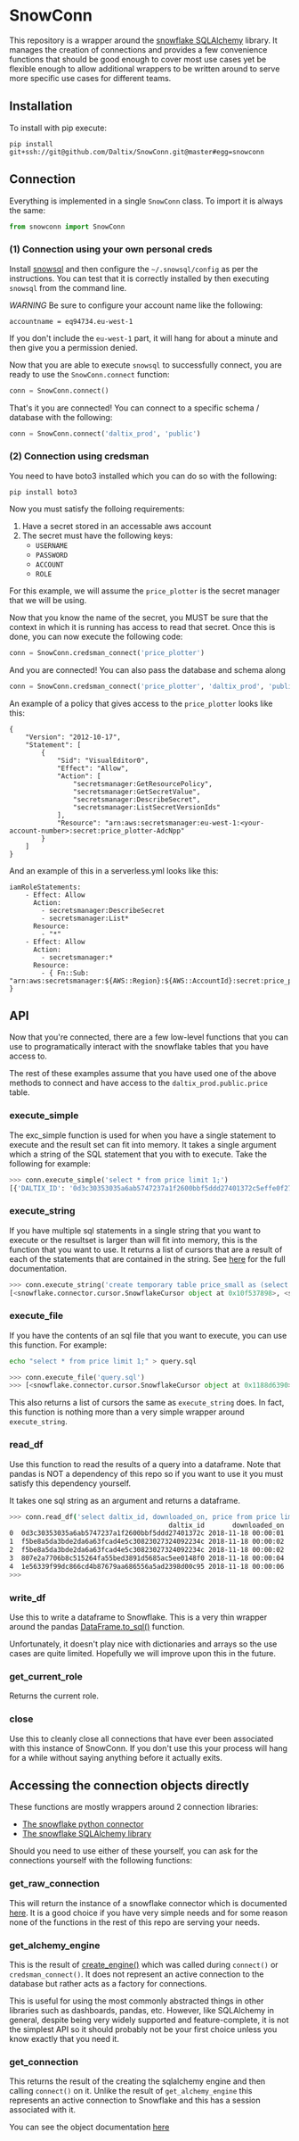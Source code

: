 # SnowConn

This repository is a wrapper around the [snowflake SQLAlchemy](https://docs.snowflake.net/manuals/user-guide/sqlalchemy.html)
library. It manages the creation of connections and provides a few convenience functions that should be good enough
to cover most use cases yet be flexible enough to allow additional wrappers to be written around to serve more specific
use cases for different teams. 

## Installation

To install with pip execute:

```
pip install git+ssh://git@github.com/Daltix/SnowConn.git@master#egg=snowconn
```

## Connection

Everything is implemented in a single `SnowConn` class. To import it is always the same:

```py
from snowconn import SnowConn
```

### (1) Connection using your own personal creds

Install [snowsql](https://docs.snowflake.net/manuals/user-guide/snowsql-install-config.html)
and then configure the `~/.snowsql/config` as per the instructions. You can test that it is correctly installed
by then executing `snowsql` from the command line. 

*WARNING* Be sure to configure your account name like the following:

```
accountname = eq94734.eu-west-1
```

If you don't include the `eu-west-1` part, it will hang for about a minute and then give you a permission denied.

Now that you are able to execute `snowsql` to successfully connect, you are ready to use the `SnowConn.connect` function:

```py
conn = SnowConn.connect()
```
That's it you are connected! You can connect to a specific schema / database with the following:

```py
conn = SnowConn.connect('daltix_prod', 'public')
```

### (2) Connection using credsman

You need to have boto3 installed which you can do so with the following:

```
pip install boto3
```

Now you must satisfy the folloing requirements:

1. Have a secret stored in an accessable aws account
1. The secret must have the following keys:
    - `USERNAME`
    - `PASSWORD`
    - `ACCOUNT`
    - `ROLE`

For this example, we will assume the `price_plotter` is the secret manager that we will be using. 

Now that you know the name of the secret, you MUST be sure that the context in which it is running has access to read
that secret. Once this is done, you can now execute the following code:

```py
conn = SnowConn.credsman_connect('price_plotter')
```

And you are connected! You can also pass the database and schema along

```py
conn = SnowConn.credsman_connect('price_plotter', 'daltix_prod', 'public')
```

An example of a policy that gives access to the `price_plotter` looks like this:

```
{
    "Version": "2012-10-17",
    "Statement": [
        {
            "Sid": "VisualEditor0",
            "Effect": "Allow",
            "Action": [
                "secretsmanager:GetResourcePolicy",
                "secretsmanager:GetSecretValue",
                "secretsmanager:DescribeSecret",
                "secretsmanager:ListSecretVersionIds"
            ],
            "Resource": "arn:aws:secretsmanager:eu-west-1:<your-account-number>:secret:price_plotter-AdcNpp"
        }
    ]
}
```

And an example of this in a serverless.yml looks like this:

```
iamRoleStatements:
    - Effect: Allow
      Action:
        - secretsmanager:DescribeSecret
        - secretsmanager:List*
      Resource:
        - "*"
    - Effect: Allow
      Action:
        - secretsmanager:*
      Resource:
        - { Fn::Sub: "arn:aws:secretsmanager:${AWS::Region}:${AWS::AccountId}:secret:price_plotter-??????" }
```

## API

Now that you're connected, there are a few low-level functions that you can use to programatically interact with
the snowflake tables that you have access to.

The rest of these examples assume that you have used one of the above methods to connect and have access to the
`daltix_prod.public.price` table.

### execute_simple

The exc_simple function is used for when you have a single statement to execute and the result set can fit into memory. It
takes a single argument which a string of the SQL statement that you with to execute. Take the following for example:

```py
>>> conn.execute_simple('select * from price limit 1;')
[{'DALTIX_ID': '0d3c30353035a6ab5747237a1f2600bbf5ddd27401372c5effe0f2790a88ad56', 'SHOP': 'zooplus', 'COUNTRY': 'be', 'PRODUCT_ID': '616846.0', 'LOCATION': 'base', 'PRICE': 37.99, 'PROMO_PRICE': None, 'PRICE_STD': None, 'PROMO_PRICE_STD': None, 'UNIT': None, 'UNIT_STD': None, 'IS_MAIN': True, 'TAX_INCLUDED': True, 'CURRENCY': 'eur', 'VENDOR': None, 'VENDOR_STD': None, 'DOWNLOADED_ON': datetime.datetime(2018, 11, 18, 0, 0, 1), 'DOWNLOADED_ON_LOCAL': datetime.datetime(2018, 11, 18, 1, 0, 1), 'DOWNLOADED_ON_DATE': datetime.date(2018, 11, 18), 'IS_LATEST_PRICE': False}]
```

### execute_string

If you have multiple sql statements in a single string that you want to execute or the resultset is larger than
will fit into memory, this is the function that you want to use. It returns a list of cursors that are a result
of each of the statements that are contained in the string. See [here](https://docs.snowflake.net/manuals/user-guide/python-connector-api.html#execute_string) for the full documentation.

```py
>>> conn.execute_string('create temporary table price_small as (select * from price limit 1); select * from price_small;')
[<snowflake.connector.cursor.SnowflakeCursor object at 0x10f537898>, <snowflake.connector.cursor.SnowflakeCursor object at 0x10f52c588>]
```

### execute_file

If you have the contents of an sql file that you want to execute, you can use this function. For example:

```bash
echo "select * from price limit 1;" > query.sql
```

```py
>>> conn.execute_file('query.sql')
>>> [<snowflake.connector.cursor.SnowflakeCursor object at 0x1188d6390>]
```
This also returns a list of cursors the same as `execute_string` does. In fact, this function is nothing more than a very
simple wrapper around `execute_string`.

### read_df

Use this function to read the results of a query into a dataframe. Note that pandas is NOT a dependency of this repo so
if you want to use it you must satisfy this dependency yourself.

It takes one sql string as an argument and returns a dataframe.

```bash
>>> conn.read_df('select daltix_id, downloaded_on, price from price limit 5;')
                                        daltix_id       downloaded_on  price
0  0d3c30353035a6ab5747237a1f2600bbf5ddd27401372c 2018-11-18 00:00:01  37.99
1  f5be8a5da3bde2da6a63fcad4e5c30823027324092234c 2018-11-18 00:00:02   9.99
2  f5be8a5da3bde2da6a63fcad4e5c30823027324092234c 2018-11-18 00:00:02   0.40
3  807e2a7706b8c515264fa55bed3891d5685ac5ee0148f0 2018-11-18 00:00:04   3.70
4  1e56339f99dc866cd4b87679aa686556a5ad2398d00c95 2018-11-18 00:00:06   3.76
>>> 
```

### write_df

Use this to write a dataframe to Snowflake. This is a very thin wrapper around the pandas [DataFrame.to_sql()](https://pandas.pydata.org/pandas-docs/stable/generated/pandas.DataFrame.to_sql.html) function.

Unfortunately, it doesn't play nice with dictionaries and arrays so the use cases are quite limited. Hopefully
we will improve upon this in the future.

### get_current_role

Returns the current role.

### close

Use this to cleanly close all connections that have ever been associated with this instance of SnowConn. If you don't
use this your process will hang for a while without saying anything before it actually exits.

## Accessing the connection objects directly

These functions are mostly wrappers around 2 connection libraries:

- [The snowflake python connector](https://docs.snowflake.net/manuals/user-guide/python-connector-api.html)
- [The snowflake SQLAlchemy library](https://docs.snowflake.net/manuals/user-guide/sqlalchemy.html)

Should you need to use either of these yourself, you can ask for the connections yourself with the following
functions:

### get_raw_connection

This will return the instance of a snowflake connector which is documented [here](https://docs.snowflake.net/manuals/user-guide/python-connector-api.html#connect). It is a good choice if you have very simple needs and for some reason none
of the functions in the rest of this repo are serving your needs.

### get_alchemy_engine

This is the result of [create_engine()](https://docs.snowflake.net/manuals/user-guide/sqlalchemy.html#connection-parameters)
which was called during `connect()` or `credsman_connect()`. It does not represent an active connection to the database
but rather acts as a factory for connections.

This is useful for using the most commonly abstracted things in other libraries such as dashboards, pandas, etc. 
However, like SQLAlchemy in general, despite being very widely supported and feature-complete, it is not the simplest 
API so it should probably not be your first choice unless you know exactly that you need it.

### get_connection

This returns the result of the creating the sqlalchemy engine and then calling `connect()` on it. Unlike the result
of `get_alchemy_engine` this represents an active connection to Snowflake and this has a session associated with it.

You can see the object documentation [here](https://docs.snowflake.net/manuals/user-guide/sqlalchemy.html#parameters-and-behavior)
